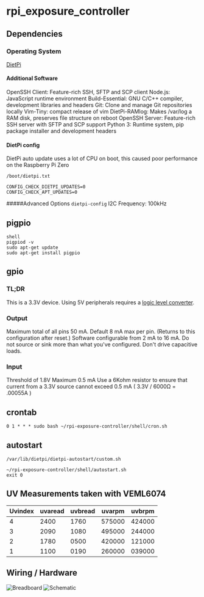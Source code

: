 # rpi_exposure_controller

## Dependencies

### Operating System

[DietPi](https://dietpi.com/)

#### Additional Software

OpenSSH Client: Feature-rich SSH, SFTP and SCP client
Node.js: JavaScript runtime environment
Build-Essential: GNU C/C++ compiler, development libraries and headers
Git: Clone and manage Git repositories locally
Vim-Tiny: compact release of vim
DietPi-RAMlog: Makes /var/log a RAM disk, preserves file structure on reboot
OpenSSH Server: Feature-rich SSH server with SFTP and SCP support
Python 3: Runtime system, pip package installer and development headers

#### DietPi config
DietPi auto update uses a lot of CPU on boot, this caused poor performance on the Raspberry Pi Zero
```
/boot/dietpi.txt
```
```
CONFIG_CHECK_DIETPI_UPDATES=0
CONFIG_CHECK_APT_UPDATES=0
```

#####Advanced Options
```dietpi-config```
I2C Frequency:	100kHz

## pigpio

```
shell
pigpiod -v
sudo apt-get update
sudo apt-get install pigpio
```

## gpio

### TL;DR

This is a 3.3V device.
Using 5V peripherals requires a [logic level converter](https://www.adafruit.com/product/757).

### Output

Maximum total of all pins 50 mA.
Default 8 mA max per pin. (Returns to this configuration after reset.)
Software configurable from 2 mA to 16 mA. Do not source or sink more than what you've configured.
Don't drive capacitive loads.

### Input

Threshold of 1.8V
Maximum 0.5 mA
Use a 6Kohm resistor to ensure that current from a 3.3V source cannot exceed 0.5 mA
( 3.3V / 6000Ω = .00055A )

## crontab
```
0 1 * * * sudo bash ~/rpi-exposure-controller/shell/cron.sh
```

## autostart
```
/var/lib/dietpi/dietpi-autostart/custom.sh
```
```
~/rpi-exposure-controller/shell/autostart.sh
exit 0
```

## UV Measurements taken with VEML6074
Uvindex | uvaread | uvbread | uvarpm | uvbrpm
--- | --- | --- | --- | ---
4 | 2400 | 1760 | 575000 | 424000
3 | 2090 | 1080 | 495000 | 244000
2 | 1780 | 0500 | 420000 | 121000
1 | 1100 | 0190 | 260000 | 039000

## Wiring / Hardware
![Breadboard](https://github.com/tylerwgreen/rpi-exposure-controller/blob/production/schematics/breadboard.png)
![Schematic](https://github.com/tylerwgreen/rpi-exposure-controller/blob/production/schematics/schematic.png)

